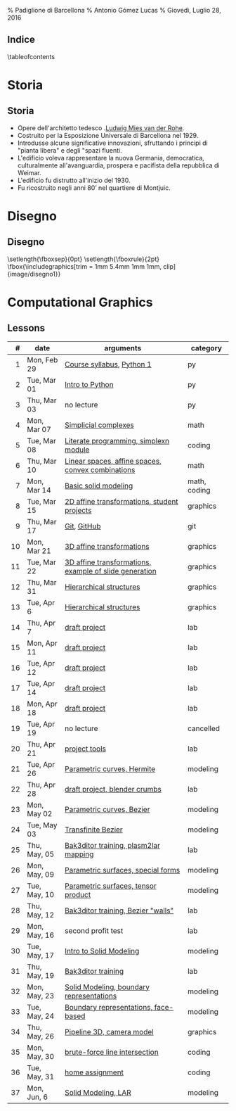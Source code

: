 % Padiglione di Barcellona
% Antonio Gómez Lucas
% Giovedì, Luglio 28, 2016

## Indice

\tableofcontents


# Storia

## Storia


*	Opere dell'architetto tedesco .[Ludwig Mies van der Rohe](https://www.google.it/webhp?sourceid=chrome-instant&ion=1&espv=2&ie=UTF-8#q=ludwig+mies+van+der+rohe).
*	Costruito per la Esposizione Universale di Barcellona nel 1929.
*	Introdusse alcune significative innovazioni, sfruttando i principi di "pianta libera" e degli "spazi fluenti.
*	L'edificio voleva rappresentare la nuova Germania, democratica, culturalmente all'avanguardia, prospera e pacifista della repubblica di Weimar.
*	L'edificio fu distrutto all'inizio del 1930.
*	Fu ricostruito negli anni 80’ nel quartiere di Montjuic.



# Disegno

## Disegno

\setlength{\fboxsep}{0pt}
\setlength{\fboxrule}{2pt}
\fbox{\includegraphics[trim = 1mm 5.4mm 1mm 1mm, clip]{image/disegno1}}

# Computational Graphics

## Lessons

| # | date | arguments | category |
|--:|------|-----------|----------|
| 1 | Mon, Feb 29 | [Course syllabus](lessons/2016-02-29/lecture-01a.pdf), [Python 1](lessons/2016-02-29/lecture-01b.pdf) | py |
| 2 | Tue, Mar 01 | [Intro to Python](http://www.dia.uniroma3.it/~spini/python/index.html) | py |
| 3 | Thu, Mar 03 | no lecture | py |
| 4 | Mon, Mar 07 | [Simplicial complexes](lessons/2016-03-07/) | math |
| 5 | Tue, Mar 08 | [Literate programming, simplexn module](lessons/2016-03-08/) | coding |
| 6 | Thu, Mar 10 | [Linear spaces, affine spaces, convex combinations](lessons/2016-03-10/) | math |
| 7 | Mon, Mar 14 | [Basic solid modeling](lessons/2016-03-14/) | math, coding |
| 8 | Tue, Mar 15 | [2D affine transformations, student projects](lessons/2016-03-15/) | graphics |
| 9 | Thu, Mar 17 | [Git](https://github.com/cvdlab/git-crumbs/blob/master/git/Readme.md), [GitHub](https://github.com) | git |
| 10 | Mon, Mar 21 | [3D affine transformations](lessons/2016-03-21/) | graphics |
| 11 | Tue, Mar 22 | [3D affine transformations, example of slide generation](lessons/2016-03-22/) | graphics |
| 12 | Thu, Mar 31 | [Hierarchical structures](lessons/2016-03-31/) | graphics |
| 13 | Tue, Apr 6 | [Hierarchical structures](lessons/2016-04-06/) | graphics |
| 14 | Thu, Apr 7 | [draft project](lessons/2016-04-07/) | lab |
| 15 | Mon, Apr 11 | [draft project](lessons/2016-04-11/) | lab |
| 16 | Tue, Apr 12 | [draft project](lessons/2016-04-12/) | lab |
| 17 | Tue, Apr 14 | [draft project](lessons/2016-04-14/) | lab |
| 18 | Mon, Apr 18 | [draft project](lessons/2016-04-18/) | lab |
| 19 | Tue, Apr 19 | no lecture | cancelled |
| 20 | Thu, Apr 21 | [project tools](lessons/2016-04-21/) | lab |
| 21 | Tue, Apr 26 | [Parametric curves, Hermite](lessons/2016-04-26/) | modeling |
| 22 | Thu, Apr 28 | [draft project, blender crumbs](lessons/2016-04-28/) | lab |
| 23 | Mon, May 02 | [Parametric curves, Bezier](lessons/2016-05-02/) | modeling |
| 24 | Tue, May 03 | [Transfinite Bezier](lessons/2016-05-03/) | modeling |
| 25 | Thu, May, 05| [Bak3ditor training, plasm2lar mapping](lessons/2016-05-05/) | lab |
| 26 | Mon, May, 09| [Parametric surfaces, special forms](lessons/2016-05-09/) | modeling |
| 27 | Tue, May, 10| [Parametric surfaces, tensor product](lessons/2016-05-10/) | modeling |
| 28 | Thu, May, 12| [Bak3ditor training, Bezier "walls"](lessons/2016-05-12/) | lab |
| 29 | Mon, May, 16| second profit test | lab |
| 30 | Tue, May, 17| [Intro to Solid Modeling](lessons/2016-05-17/) | modeling |
| 31 | Thu, May, 19| [Bak3ditor training](lessons/2016-05-19/) | lab |
| 32 | Mon, May, 23| [Solid Modeling, boundary representations](lessons/2016-05-17/) | modeling |
| 33 | Tue, May, 24| [Boundary representations, face-based](lessons/2016-05-17/) | modeling |
| 34 | Thu, May, 26| [Pipeline 3D, camera model](lessons/2016-05-26/) | graphics |
| 35 | Mon, May, 30| [brute-force line intersection](lessons/2016-05-30/) | coding |
| 36 | Tue, May, 31| [home assignment](lessons/2016-05-31/) | coding |
| 37 | Mon, Jun, 6| [Solid Modeling, LAR](lessons/2016-06-06/) | modeling |

